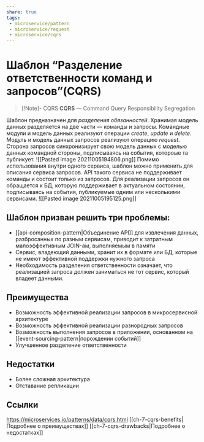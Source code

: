 ```yaml
---
share: true
tags:
 - microservice/pattern
 - microservice/request
 - microservice/cqrs
---
```

# Шаблон “Разделение ответственности команд и запросов”(CQRS)
> [!Note]- CQRS
> **CQRS** — Command Query Responsibility Segregation

Шаблон предназначен для *разделения обязанностей*. Хранимая модель данных разделяется на две части — команды и запросы. Командные модули и модель данных реализуют операции *create*, *update* и *delete*. Модуль и модель данных запросов реализуют операцию *request*. Сторона запросов синхронизирует свою модель данных с моделью данных командной стороны, подписываясь на события, котороые та публикует.
![[Pasted image 20211005194806.png]]
Помимо использования внутри одного сервиса, шаблон можно применить для описания сервиса запросов. API такого сервиса не поддерживает команды и состоит только из запросов. Для реализации запросов он обращается к БД, которую поддерживает в актуальном состоянии, подписываясь на события, публикуемые одним или несколькими сервисами.
![[Pasted image 20211005195125.png]]
## Шаблон призван решить три проблемы:
- [[api-composition-pattern|Объединение API]] для извлечения данных, разбросанных по разным сервисам, приводит к затратным малоэффективным JOIN-ам, выполняемым в памяти
- Сервис, владеющий данными, хранит их в формате или БД, которые не имеют эффективной поддержки нужного запроса
- Необходимость разделения ответственности означает, что реализацией запроса должен заниматься не тот сервис, который владеет данными.
## Преимущества
+ Возможность эффективной реализации запросов в микросервисной архитектуре
+ Возможность эффективной реализации разнородных запросов
+ Возможность выполнения запросов в приложении, основанном на [[event-sourcing-pattern|порождении событий]]
+ Улучшенное разделение ответственности
## Недостатки
- Более сложная архитектура
- Отставание репликации

## Ссылки
https://microservices.io/patterns/data/cqrs.html
[[ch-7-cqrs-benefits|Подробнее о преимуществах]]
[[ch-7-cqrs-drawbacks|Подробнее о недостатках]]
